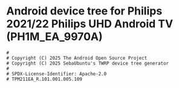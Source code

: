 # Android device tree for Philips 2021/22 Philips UHD Android TV (PH1M_EA_9970A)

```
#
# Copyright (C) 2025 The Android Open Source Project
# Copyright (C) 2025 SebaUbuntu's TWRP device tree generator
#
# SPDX-License-Identifier: Apache-2.0
# TPM211EA_R.101.001.005.109
```
